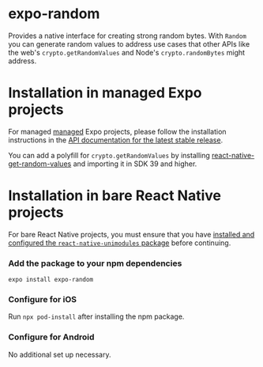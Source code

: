 # expo-random

Provides a native interface for creating strong random bytes. With `Random` you can generate random values to address use cases that other APIs like the web's `crypto.getRandomValues` and Node's `crypto.randomBytes` might address.

# Installation in managed Expo projects

For managed [managed](https://docs.expo.io/versions/latest/introduction/managed-vs-bare/) Expo projects, please follow the installation instructions in the [API documentation for the latest stable release](https://docs.expo.io/versions/latest/sdk/random/).

You can add a polyfill for `crypto.getRandomValues` by installing [react-native-get-random-values](https://github.com/LinusU/react-native-get-random-values) and importing it in SDK 39 and higher.

# Installation in bare React Native projects

For bare React Native projects, you must ensure that you have [installed and configured the `react-native-unimodules` package](https://github.com/expo/expo/tree/master/packages/react-native-unimodules) before continuing.

### Add the package to your npm dependencies

```
expo install expo-random
```

### Configure for iOS

Run `npx pod-install` after installing the npm package.

### Configure for Android

No additional set up necessary.
